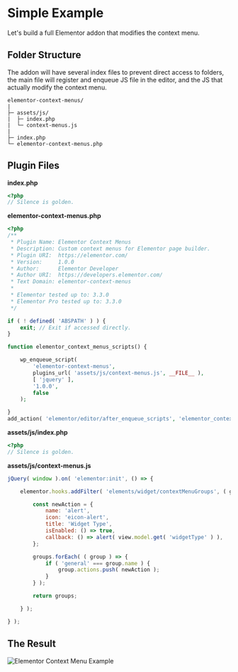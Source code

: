 # Simple Example

Let's build a full Elementor addon that modifies the context menu.

## Folder Structure

The addon will have several index files to prevent direct access to folders, the main file will register and enqueue JS file in the editor, and the JS that actually modify the context menu.

```
elementor-context-menus/
|
├─ assets/js/
|  ├─ index.php
|  └─ context-menus.js
|
├─ index.php
└─ elementor-context-menus.php
```

## Plugin Files

**index.php**

```php
<?php
// Silence is golden.
```

**elementor-context-menus.php**

```php
<?php
/**
 * Plugin Name: Elementor Context Menus
 * Description: Custom context menus for Elementor page builder.
 * Plugin URI:  https://elementor.com/
 * Version:     1.0.0
 * Author:      Elementor Developer
 * Author URI:  https://developers.elementor.com/
 * Text Domain: elementor-context-menus
 *
 * Elementor tested up to: 3.3.0
 * Elementor Pro tested up to: 3.3.0
 */

if ( ! defined( 'ABSPATH' ) ) {
	exit; // Exit if accessed directly.
}

function elementor_context_menus_scripts() {

	wp_enqueue_script(
		'elementor-context-menus',
		plugins_url( 'assets/js/context-menus.js', __FILE__ ),
		[ 'jquery' ],
		'1.0.0',
		false
	);

}
add_action( 'elementor/editor/after_enqueue_scripts', 'elementor_context_menus_scripts' );
```

**assets/js/index.php**

```php
<?php
// Silence is golden.
```

**assets/js/context-menus.js**

```js
jQuery( window ).on( 'elementor:init', () => {

	elementor.hooks.addFilter( 'elements/widget/contextMenuGroups', ( groups, view ) => {

		const newAction = {
			name: 'alert',
			icon: 'eicon-alert',
			title: 'Widget Type',
			isEnabled: () => true,
			callback: () => alert( view.model.get( 'widgetType' ) ),
		};

		groups.forEach( ( group ) => {
			if ( 'general' === group.name ) {
				group.actions.push( newAction );
			}
		} );

		return groups;

	} );

} );
```

## The Result

![Elementor Context Menu Example](/assets/img/elementor-context-menu-example.png)
